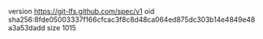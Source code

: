 version https://git-lfs.github.com/spec/v1
oid sha256:8fde05003337f166cfcac3f8c8d48ca064ed875dc303b14e4849e48a3a53dadd
size 1015
